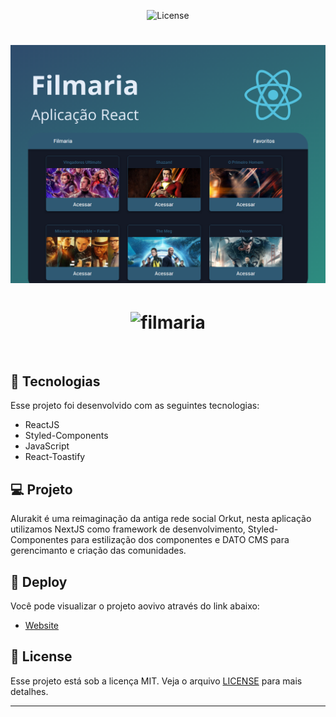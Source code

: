 <!-- <p align="center">
  <img alt="angeloricardo.tech" src=".github/logo.png" width="160px">
</p> -->

<p align="center">  

  <img  src="https://img.shields.io/static/v1?label=license&message=MIT&color=8257E5&labelColor=000000" alt="License">   
</p>

<h1 align="center">
    <img alt="filmaria" src=".github/banner.png" />
</h1>

<h1 align="center">
    <img alt="filmaria" src=".github/movie.png" />
</h1>

<br>

## 🧪 Tecnologias

Esse projeto foi desenvolvido com as seguintes tecnologias:

- ReactJS
- Styled-Components
- JavaScript
- React-Toastify

## 💻 Projeto

Alurakit é uma reimaginação da antiga rede social Orkut, nesta aplicação utilizamos NextJS como framework de desenvolvimento, Styled-Componentes para estilização dos componentes e DATO CMS para gerencimanto e criação das comunidades.


## 🔖 Deploy

Você pode visualizar o projeto aovivo através do link abaixo:

- [Website](https://filmariareact.netlify.app/) 


## 📝 License

Esse projeto está sob a licença MIT. Veja o arquivo [LICENSE](LICENSE.md) para mais detalhes.

---

